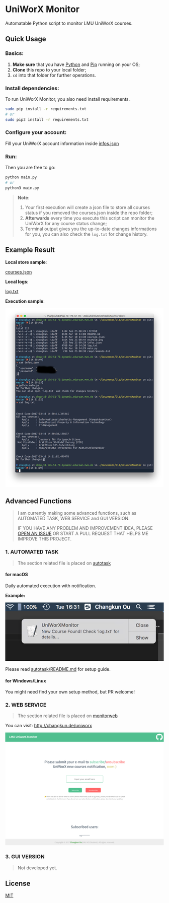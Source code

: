 # UniWorX Monitor

Automatable Python script to monitor LMU UniWorX courses.

## Quick Usage

### **Basics**:

1. **Make sure** that you have [Python](https://www.python.org/) and [Pip](https://pypi.python.org/pypi/pip) running on your OS;
2. **Clone** this repo to your local folder;
3. `cd` into that folder for further operations. 

### **Install dependencies**:

To run UniWorX Monitor, you also need install requirements.

```bash
sudo pip install -r requirements.txt
# or
sudo pip3 install -r requirements.txt
```

### **Configure your account**:

Fill your UniWorX account information inside [infos.json](./infos.json)

### **Run**:

Then you are free to go:

```bash
python main.py
# or
python3 main.py
```

> **Note**:
> 
> 1. Your first execution will create a json file to store all courses status if you removed the courses.json inside the repo folder;
> 2. **Afterwards** every time you execute this script can monitor the UniWorX for any course status change;
> 3. Terminal output gives you the up-to-date changes informations for you, you can also check the `log.txt` for change history.

## Example Result

**Local store sample**:

[courses.json](./courses.json)

**Local logs**:

[log.txt](./log.txt)

**Execution sample**:

![](assets/example.png)

## Advanced Functions

> I am currently making some advanced functions, such as AUTOMATED TASK, WEB SERVICE and GUI VERSION.
> 
> IF YOU HAVE ANY PROBLEM AND IMPROVEMENT IDEA, PLEASE [OPEN AN ISSUE](https://github.com/changkun/UniWorXMonitor/issues)  OR START A PULL REQUEST THAT HELPS ME IMPROVE THIS PROJECT.

### 1. AUTOMATED TASK

> The section related file is placed on [autotask](./autotask)

#### for macOS

Daily automated execution with notification. 

**Example:**

![](assets/noti.png)

Please read [autotask/README.md](autotask/README.md) for setup guide.

#### for Windows/Linux

You might need find your own setup method, but PR welcome!

### 2. WEB SERVICE

> The section related file is placed on [monitorweb](./monitorweb)

You can visit: http://changkun.de/uniworx

![](assets/web.png)

### 3. GUI VERSION

> Not developed yet.

## License

[MIT](./LICENSE)
